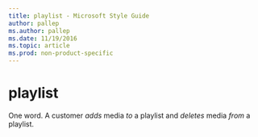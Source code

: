 ```yaml
---
title: playlist - Microsoft Style Guide
author: pallep
ms.author: pallep
ms.date: 11/19/2016
ms.topic: article
ms.prod: non-product-specific
---
```


# playlist

One word. A customer *adds* media *to* a playlist and *deletes* media *from* a playlist.
